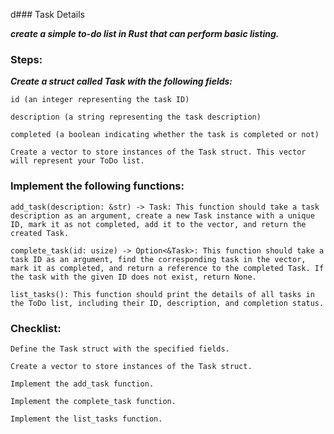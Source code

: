 d### Task Details

***create a simple to-do list in Rust that can perform basic listing.***

### Steps:

***Create a struct called Task with the following fields:***

    id (an integer representing the task ID)

    description (a string representing the task description)

    completed (a boolean indicating whether the task is completed or not)

    Create a vector to store instances of the Task struct. This vector will represent your ToDo list.

### Implement the following functions:

    add_task(description: &str) -> Task: This function should take a task description as an argument, create a new Task instance with a unique ID, mark it as not completed, add it to the vector, and return the created Task. 

    complete_task(id: usize) -> Option<&Task>: This function should take a task ID as an argument, find the corresponding task in the vector, mark it as completed, and return a reference to the completed Task. If the task with the given ID does not exist, return None.

    list_tasks(): This function should print the details of all tasks in the ToDo list, including their ID, description, and completion status.

### Checklist:

    Define the Task struct with the specified fields.

    Create a vector to store instances of the Task struct.

    Implement the add_task function.

    Implement the complete_task function.

    Implement the list_tasks function.